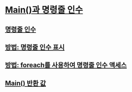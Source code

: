 # [Main()과 명령줄 인수](index.md)
## [명령줄 인수](command-line-arguments.md)
## [방법: 명령줄 인수 표시](how-to-display-command-line-arguments.md)
## [방법: foreach를 사용하여 명령줄 인수 액세스](how-to-access-command-line-arguments-using-foreach.md)
## [Main() 반환 값](main-return-values.md)
